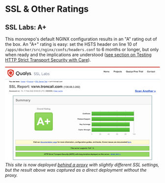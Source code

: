 # SSL & Other Ratings

## SSL Labs: A+

This monorepo's default NGINX configuration results in an "A" rating out of the box. An "A+" rating is easy: set the HSTS header on line 10 of `/apps/docker/src/nginx/confs/headers.conf` to 6 months or longer, but only when ready and the implications are understood ([see section on Testing HTTP Strict Transport Security with Care](https://www.nginx.com/blog/http-strict-transport-security-hsts-and-nginx/)).

![](../.vuepress/public/images/sslreport.png)
_This site is now deployed [behind a proxy](./proxy.md) with slightly different SSL settings, but the result above was captured as a direct deployment without the proxy._
